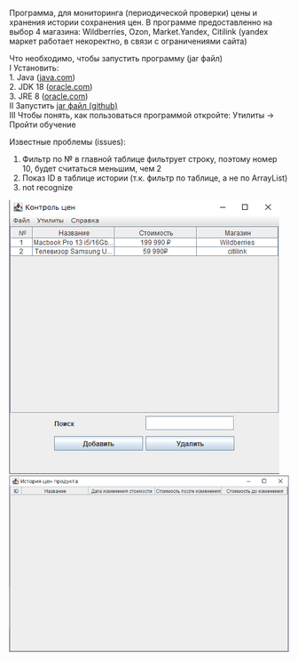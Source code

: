 Программа, для мониторинга (периодической проверки) цены и хранения истории сохранения цен.
  В программе предоставленно на выбор 4 магазина: Wildberries, Ozon, Market.Yandex, Citilink (yandex маркет работает некоректно, в связи с ограничениями сайта)

Что необходимо, чтобы запустить программу (jar файл)  
I Установить:  
     1. Java ([java.com](https://www.java.com/ru/download/))  
     2. JDK 18 ([oracle.com](https://www.oracle.com/java/technologies/downloads/#jdk18-windows))  
     3. JRE 8 ([oracle.com](https://www.oracle.com/java/technologies/downloads/#jre8-windows))  
II Запустить [jar файл (github)](https://github.com/Sadeal/Market-Parser/blob/main/Course.jar)  
III Чтобы понять, как пользоваться программой откройте: Утилиты -> Пройти обучение  


Известные проблемы (issues):
  1. Фильтр по № в главной таблице фильтрует строку, поэтому номер 10, будет считаться меньшим, чем 2
  2. Показ ID в таблице истории (т.к. фильтр по таблице, а не по ArrayList)
  3. not recognize

![Основное окно](https://github.com/Sadeal/JavaCourse/blob/main/img/main.png)
![Окно истории](https://github.com/Sadeal/JavaCourse/blob/main/img/history.png)
